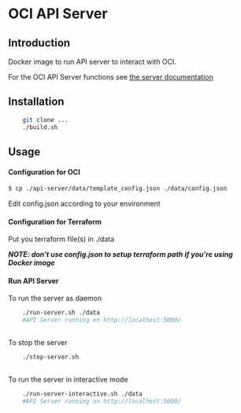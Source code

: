 # OCI API Server
## Introduction

Docker image to run API server to interact with OCI.

For the OCI API Server functions see [the server documentation](api-server/readme.md)

## Installation


```bash
    git clone ...
    ./build.sh
```    
## Usage
#### Configuration for OCI
```bash
$ cp ./api-server/data/template_config.json ./data/config.json
```
Edit config.json according to your environment 
#### Configuration for Terraform

Put you terraform file(s) in ./data  

***NOTE: don't use config.json to setup terraform path if you're using Docker image***

#### Run API Server
To run the server as daemon
```bash
    ./run-server.sh ./data
    #API Server running on http://localhost:5000/
    
```
To stop the server
```bash
    ./stop-server.sh
    
```

To run the server in interactive mode 

```bash
    ./run-server-interactive.sh ./data
    #API Server running on http://localhost:5000/
    
```
